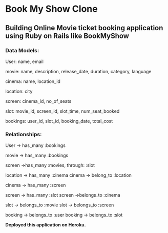 # Book My Show Clone

## Building Online Movie ticket booking application using Ruby on Rails like BookMyShow

### Data Models:

User:
	 name,
	 email

movie:
	 name,
	 description,
	 release_date,
	 duration,
	 category,
	 language

cinema:
	 name,
	 location_id

location:
	 city

screen:
	 cinema_id,
	 no_of_seats

slot:
	 movie_id,
	 screen_id,
	 slot_time,
	 num_seat_booked   
	 

bookings:
	 user_id,
	 slot_id,
	 booking_date,
	 total_cost



### Relationships:

User -> has_many :bookings

movie -> has_many :bookings

screen ->has_many :movies, through: :slot

location -> has_many :cinema
cinema -> belong_to :location

cinema -> has_many :screen


screen -> has_many :slot
screen ->belongs_to :cinema

slot -> belongs_to :movie
slot -> belongs_to :screen

booking -> belongs_to :user
booking -> belongs_to :slot



**Deployed this application on Heroku.**
